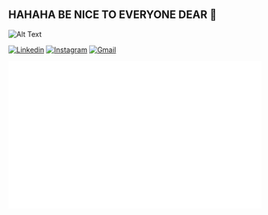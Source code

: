 ## HAHAHA BE NICE TO EVERYONE DEAR 🍺

![Alt Text](https://c.tenor.com/Y-RLVlpltLUAAAAj/stitch-grimace.gif)

[![Linkedin](https://img.shields.io/badge/-LinkedIn-blue?style=flat&logo=Linkedin&logoColor=white)](https://www.linkedin.com/in/bimogempar/)
[![Instagram](https://img.shields.io/badge/-Instagram-c13584?style=flat&labelColor=c13584&logo=instagram&logoColor=white)](https://www.instagram.com/bimogempar/)
[![Gmail](https://img.shields.io/badge/-Gmail-c14438?style=flat&logo=Gmail&logoColor=white)](mailto:bimogempar@gmail.com)

![](https://raw.githubusercontent.com/xtenzQ/github-stats-transparent/output/generated/languages.svg)

<!--[![Top Langs](https://github-readme-stats.vercel.app/api/top-langs/?username=anuraghazra&layout=compact)](https://github.com/anuraghazra/github-readme-stats) -->
<!-- ![](https://komarev.com/ghpvc/?username=bimogempar&label=Views) -->


